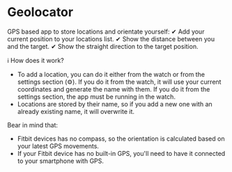 # Geolocator

GPS based app to store locations and orientate yourself:
✔ Add your current position to your locations list.
✔ Show the distance between you and the target.
✔ Show the straight direction to the target position.

ℹ How does it work?

- To add a location, you can do it either from the watch or from the settings section (⚙). If you do it from the watch, it will use your current coordinates and generate the name with them. If you do it from the settings section, the app must be running in the watch.
- Locations are stored by their name, so if you add a new one with an already existing name, it will overwrite it.

Bear in mind that:

- Fitbit devices has no compass, so the orientation is calculated based on your latest GPS movements.
- If your Fitbit device has no built-in GPS, you'll need to have it connected to your smartphone with GPS.
